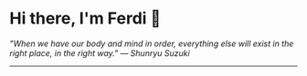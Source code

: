 <h1>Hi there, I'm Ferdi 👋</h1>

<p><em>
  "When we have our body and mind in order, everything else will exist in the right place, in the right way." — Shunryu Suzuki
</em></p>

---
